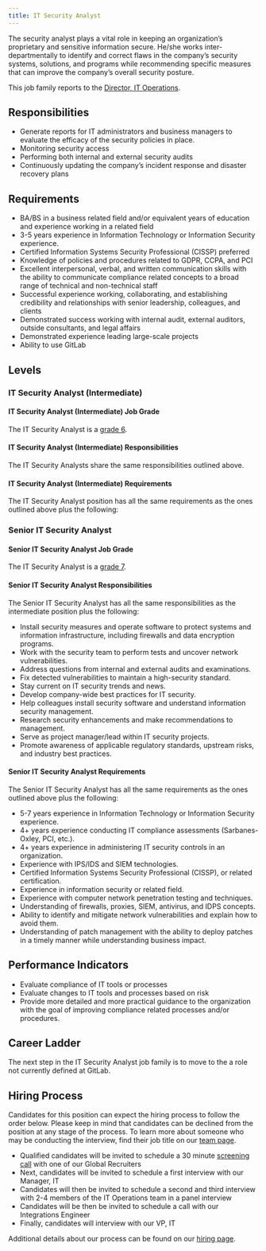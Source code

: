 ```yaml
---
title: IT Security Analyst
---
```


The security analyst plays a vital role in keeping an organization’s proprietary and sensitive information secure. He/she works inter-departmentally to identify and correct flaws in the company’s security systems, solutions, and programs while recommending specific measures that can improve the company’s overall security posture.

This job family reports to the [Director, IT Operations](/job-families/finance/director-it-operations/).

## Responsibilities

- Generate reports for IT administrators and business managers to evaluate the efficacy of the security policies in place.
- Monitoring security access
- Performing both internal and external security audits
- Continuously updating the company’s incident response and disaster recovery plans

## Requirements

- BA/BS in a business related field and/or equivalent years of education and experience working in a related field
- 3-5 years experience in Information Technology or Information Security experience.
- Certified Information Systems Security Professional (CISSP) preferred
- Knowledge of policies and procedures related to GDPR, CCPA, and PCI
- Excellent interpersonal, verbal, and written communication skills with the ability to communicate compliance related concepts to a broad range of technical and non-technical staff
- Successful experience working, collaborating, and establishing credibility and relationships with senior leadership, colleagues, and clients
- Demonstrated success working with internal audit, external auditors, outside consultants, and legal affairs
- Demonstrated experience leading large-scale projects
- Ability to use GitLab

## Levels

### IT Security Analyst (Intermediate)

#### IT Security Analyst (Intermediate) Job Grade

The IT Security Analyst is a [grade 6](https://about.gitlab.com/handbook/total-rewards/compensation/compensation-calculator/#gitlab-job-grades).

#### IT Security Analyst (Intermediate) Responsibilities

The IT Security Analysts share the same responsibilities outlined above.

#### IT Security Analyst (Intermediate) Requirements

The IT Security Analyst position has all the same requirements as the ones outlined above plus the following:

### Senior IT Security Analyst

#### Senior IT Security Analyst Job Grade

The IT Security Analyst is a [grade 7](https://about.gitlab.com/handbook/total-rewards/compensation/compensation-calculator/#gitlab-job-grades).

#### Senior IT Security Analyst Responsibilities

The Senior IT Security Analyst has all the same responsibilities as the intermediate position plus the following:

- Install security measures and operate software to protect systems and information infrastructure, including firewalls and data encryption programs.
- Work with the security team to perform tests and uncover network vulnerabilities.
- Address questions from internal and external audits and examinations.
- Fix detected vulnerabilities to maintain a high-security standard.
- Stay current on IT security trends and news.
- Develop company-wide best practices for IT security.
- Help colleagues install security software and understand information security management.
- Research security enhancements and make recommendations to management.
- Serve as project manager/lead within IT security projects.
- Promote awareness of applicable regulatory standards, upstream risks, and industry best
practices.

#### Senior IT Security Analyst Requirements

The Senior IT Security Analyst has all the same requirements as the ones outlined above plus the following:

- 5-7 years experience in Information Technology or Information Security experience.
- 4+ years experience conducting IT compliance assessments (Sarbanes-Oxley, PCI, etc.).
- 4+ years experience in administering IT security controls in an organization.
- Experience with IPS/IDS and SIEM technologies.
- Certified Information Systems Security Professional (CISSP), or related certification.
- Experience in information security or related field.
- Experience with computer network penetration testing and techniques.
- Understanding of firewalls, proxies, SIEM, antivirus, and IDPS concepts.
- Ability to identify and mitigate network vulnerabilities and explain how to avoid them.
- Understanding of patch management with the ability to deploy patches in a timely manner while understanding business impact.

## Performance Indicators

- Evaluate compliance of IT tools or processes
- Evaluate changes to IT tools and processes based on risk
- Provide more detailed and more practical guidance to the organization with the goal of improving compliance related processes and/or procedures.

## Career Ladder

The next step in the IT Security Analyst job family is to move to the a role not currently defined at GitLab.

## Hiring Process

Candidates for this position can expect the hiring process to follow the order below. Please keep in mind that candidates can be declined from the position at any stage of the process. To learn more about someone who may be conducting the interview, find their job title on our [team page](https://about.gitlab.com/company/team/).

- Qualified candidates will be invited to schedule a 30 minute [screening call](https://about.gitlab.com/handbook/hiring/interviewing/#screening-call) with one of our Global Recruiters
- Next, candidates will be invited to schedule a first interview with our Manager, IT
- Candidates will then be invited to schedule a second and third interview with 2-4 members of the IT Operations team in a panel interview
- Candidates will be then be invited to schedule a call with our Integrations Engineer
- Finally, candidates will interview with our VP, IT

Additional details about our process can be found on our [hiring page](https://about.gitlab.com/handbook/hiring/).
